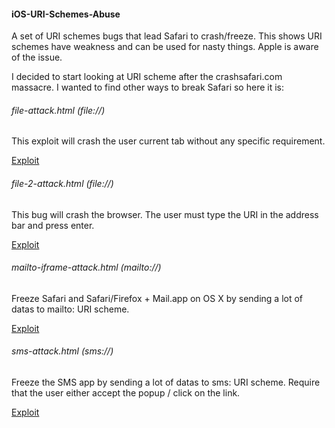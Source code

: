 #### iOS-URI-Schemes-Abuse

A set of URI schemes bugs that lead Safari to crash/freeze. This shows URI schemes have weakness and can be used for nasty things. Apple is aware of the issue.

I decided to start looking at URI scheme after the crashsafari.com massacre. I wanted to find other ways to break Safari so here it is:

###### file-attack.html (file://)

This exploit will crash the user current tab without any specific requirement.

[Exploit](https://cdn.rawgit.com/pwnsdx/iOS-URI-Schemes-Abuse-PoC/master/file-attack.html)

###### file-2-attack.html (file://)

This bug will crash the browser. The user must type the URI in the address bar and press enter.

[Exploit](https://cdn.rawgit.com/pwnsdx/iOS-URI-Schemes-Abuse-PoC/master/file-2-attack.html)

###### mailto-iframe-attack.html (mailto://)

Freeze Safari and Safari/Firefox + Mail.app on OS X by sending a lot of datas to mailto: URI scheme.

[Exploit](https://cdn.rawgit.com/pwnsdx/iOS-URI-Schemes-Abuse-PoC/master/mailto-iframe-attack.html)

###### sms-attack.html (sms://)

Freeze the SMS app by sending a lot of datas to sms: URI scheme. Require that the user either accept the popup / click on the link.

[Exploit](https://cdn.rawgit.com/pwnsdx/iOS-URI-Schemes-Abuse-PoC/master/sms-attack.html)
